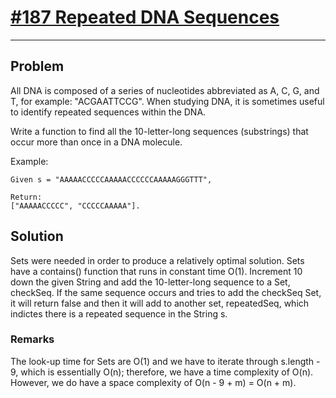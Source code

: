 # [#187 Repeated DNA Sequences](https://leetcode.com/problems/repeated-dna-sequences/)
---
## Problem
All DNA is composed of a series of nucleotides abbreviated as A, C, G, and T, for example: "ACGAATTCCG". When studying DNA, it is sometimes useful to identify repeated sequences within the DNA.

Write a function to find all the 10-letter-long sequences (substrings) that occur more than once in a DNA molecule.

Example:

	Given s = "AAAAACCCCCAAAAACCCCCCAAAAAGGGTTT",

	Return:
	["AAAAACCCCC", "CCCCCAAAAA"].

## Solution
Sets were needed in order to produce a relatively optimal solution. Sets have a contains() function that runs in constant time O(1). Increment 10 down the given String and add the 10-letter-long sequence to a Set, checkSeq. If the same sequence occurs and tries to add the checkSeq Set, it will return false and then it will add to another set, repeatedSeq, which indictes there is a repeated sequence in the String s. 

### Remarks
The look-up time for Sets are O(1) and we have to iterate through s.length - 9, which is essentially O(n); therefore, we have a time complexity of O(n). However, we do have a space complexity of O(n - 9 + m) = O(n + m). 